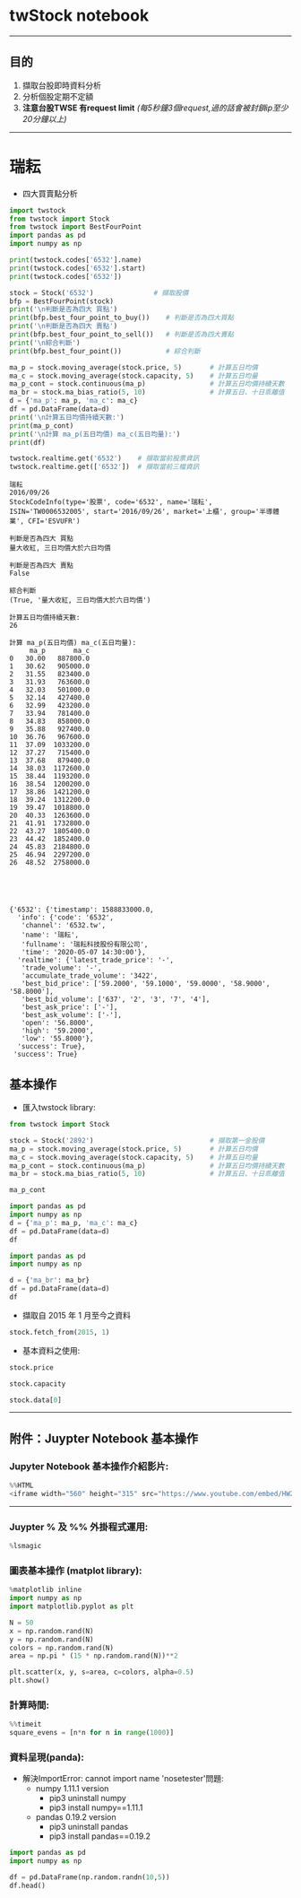 # twStock notebook

------


## 目的
1. 擷取台股即時資料分析
2. 分析個股定期不定額
3. **注意台股TWSE 有request limit** _(每5秒鐘3個request,過的話會被封鎖ip至少20分鐘以上)_
------

#  瑞耘
* 四大買賣點分析


```python
import twstock
from twstock import Stock
from twstock import BestFourPoint
import pandas as pd
import numpy as np

print(twstock.codes['6532'].name)
print(twstock.codes['6532'].start)
print(twstock.codes['6532'])   

stock = Stock('6532')               # 擷取股價
bfp = BestFourPoint(stock)
print('\n判斷是否為四大 買點')
print(bfp.best_four_point_to_buy())    # 判斷是否為四大買點
print('\n判斷是否為四大 賣點')
print(bfp.best_four_point_to_sell())   # 判斷是否為四大賣點
print('\n綜合判斷')
print(bfp.best_four_point())           # 綜合判斷

ma_p = stock.moving_average(stock.price, 5)       # 計算五日均價
ma_c = stock.moving_average(stock.capacity, 5)    # 計算五日均量
ma_p_cont = stock.continuous(ma_p)                # 計算五日均價持續天數
ma_br = stock.ma_bias_ratio(5, 10)                # 計算五日、十日乖離值
d = {'ma_p': ma_p, 'ma_c': ma_c}
df = pd.DataFrame(data=d)
print('\n計算五日均價持續天數:')
print(ma_p_cont)
print('\n計算 ma_p(五日均價) ma_c(五日均量):')
print(df)

twstock.realtime.get('6532')    # 擷取當前股票資訊
twstock.realtime.get(['6532'])  # 擷取當前三檔資訊
```

    瑞耘
    2016/09/26
    StockCodeInfo(type='股票', code='6532', name='瑞耘', ISIN='TW0006532005', start='2016/09/26', market='上櫃', group='半導體業', CFI='ESVUFR')
    
    判斷是否為四大 買點
    量大收紅, 三日均價大於六日均價
    
    判斷是否為四大 賣點
    False
    
    綜合判斷
    (True, '量大收紅, 三日均價大於六日均價')
    
    計算五日均價持續天數:
    26
    
    計算 ma_p(五日均價) ma_c(五日均量):
         ma_p       ma_c
    0   30.00   887800.0
    1   30.62   905000.0
    2   31.55   823400.0
    3   31.93   763600.0
    4   32.03   501000.0
    5   32.14   427400.0
    6   32.99   423200.0
    7   33.94   781400.0
    8   34.83   858000.0
    9   35.88   927400.0
    10  36.76   967600.0
    11  37.09  1033200.0
    12  37.27   715400.0
    13  37.68   879400.0
    14  38.03  1172600.0
    15  38.44  1193200.0
    16  38.54  1200200.0
    17  38.86  1421200.0
    18  39.24  1312200.0
    19  39.47  1018800.0
    20  40.33  1263600.0
    21  41.91  1732800.0
    22  43.27  1805400.0
    23  44.42  1852400.0
    24  45.83  2184800.0
    25  46.94  2297200.0
    26  48.52  2758000.0
    




    {'6532': {'timestamp': 1588833000.0,
      'info': {'code': '6532',
       'channel': '6532.tw',
       'name': '瑞耘',
       'fullname': '瑞耘科技股份有限公司',
       'time': '2020-05-07 14:30:00'},
      'realtime': {'latest_trade_price': '-',
       'trade_volume': '-',
       'accumulate_trade_volume': '3422',
       'best_bid_price': ['59.2000', '59.1000', '59.0000', '58.9000', '58.8000'],
       'best_bid_volume': ['637', '2', '3', '7', '4'],
       'best_ask_price': ['-'],
       'best_ask_volume': ['-'],
       'open': '56.8000',
       'high': '59.2000',
       'low': '55.8000'},
      'success': True},
     'success': True}



## 基本操作
* 匯入twstock library:


```python
from twstock import Stock

stock = Stock('2892')                             # 擷取第一金股價
ma_p = stock.moving_average(stock.price, 5)       # 計算五日均價
ma_c = stock.moving_average(stock.capacity, 5)    # 計算五日均量
ma_p_cont = stock.continuous(ma_p)                # 計算五日均價持續天數
ma_br = stock.ma_bias_ratio(5, 10)                # 計算五日、十日乖離值
```


```python
ma_p_cont
```


```python
import pandas as pd
import numpy as np
d = {'ma_p': ma_p, 'ma_c': ma_c}
df = pd.DataFrame(data=d)
df
```


```python
import pandas as pd
import numpy as np

d = {'ma_br': ma_br}
df = pd.DataFrame(data=d)
df
```

* 擷取自 2015 年 1 月至今之資料


```python
stock.fetch_from(2015, 1)
```

* 基本資料之使用:


```python
stock.price
```


```python
stock.capacity
```


```python
stock.data[0]
```

------

## 附件：Juypter Notebook 基本操作 

### Jupyter Notebook 基本操作介紹影片:


```python
%%HTML
<iframe width="560" height="315" src="https://www.youtube.com/embed/HW29067qVWk" frameborder="0" allow="accelerometer; autoplay; encrypted-media; gyroscope; picture-in-picture" allowfullscreen></iframe>
```

------
### Juypter % 及 %% 外掛程式運用:


```python
%lsmagic
```

### 圖表基本操作 (matplot library):


```python
%matplotlib inline
import numpy as np
import matplotlib.pyplot as plt

N = 50
x = np.random.rand(N)
y = np.random.rand(N)
colors = np.random.rand(N)
area = np.pi * (15 * np.random.rand(N))**2

plt.scatter(x, y, s=area, c=colors, alpha=0.5)
plt.show()
```

### 計算時間:


```python
%%timeit
square_evens = [n*n for n in range(1000)]
```

### 資料呈現(panda):

* 解決ImportError: cannot import name 'nosetester'問題:
  * numpy 1.11.1 version
    * pip3 uninstall numpy
    * pip3 install numpy==1.11.1
  * pandas 0.19.2 version 
    * pip3 uninstall pandas
    * pip3 install pandas==0.19.2


```python
import pandas as pd
import numpy as np

df = pd.DataFrame(np.random.randn(10,5))
df.head()

```
